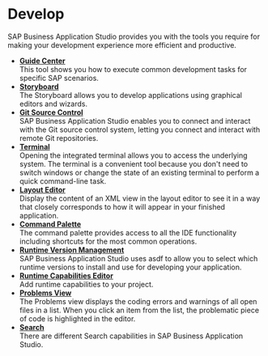 <!-- loio5126b9b8f0564329b6ad788b6f93b7c8 -->

# Develop

SAP Business Application Studio provides you with the tools you require for making your development experience more efficient and productive.

-   **[Guide Center](guide-center-fe03a4e.md "This tool shows you how to execute common development tasks for specific SAP
		scenarios.")**  
This tool shows you how to execute common development tasks for specific SAP scenarios.
-   **[Storyboard](storyboard-6ca2941.md "The Storyboard allows you to develop applications using graphical editors and
		wizards.")**  
The Storyboard allows you to develop applications using graphical editors and wizards.
-   **[Git Source Control](git-source-control-9689c07.md "SAP Business Application
                            Studio enables you to
		connect and interact with the Git source control system, letting you connect and interact
		with remote Git repositories.")**  
SAP Business Application Studio enables you to connect and interact with the Git source control system, letting you connect and interact with remote Git repositories.
-   **[Terminal](terminal-c8b4ae9.md "Opening the integrated terminal allows you to access the underlying system. The
		terminal is a convenient tool because you don't need to switch windows or change the state
		of an existing terminal to perform a quick command-line task. ")**  
Opening the integrated terminal allows you to access the underlying system. The terminal is a convenient tool because you don't need to switch windows or change the state of an existing terminal to perform a quick command-line task.
-   **[Layout Editor](layout-editor-90ba99a.md "Display the content of an XML view in the layout editor to see it in a way that
		closely corresponds to how it will appear in your finished application.")**  
Display the content of an XML view in the layout editor to see it in a way that closely corresponds to how it will appear in your finished application.
-   **[Command Palette](command-palette-78788bf.md "The command palette provides access to all the IDE functionality including shortcuts
		for the most common operations. ")**  
The command palette provides access to all the IDE functionality including shortcuts for the most common operations.
-   **[Runtime Version Management](runtime-version-management-8270e77.md "SAP Business Application
                            Studio uses asdf to allow
		you to select which runtime versions to install and use for developing your
		application.")**  
SAP Business Application Studio uses asdf to allow you to select which runtime versions to install and use for developing your application.
-   **[Runtime Capabilities Editor](runtime-capabilities-editor-35e89d8.md "Add runtime capabilities to your project.")**  
Add runtime capabilities to your project.
-   **[Problems View](problems-view-f5bd850.md "The Problems view displays the coding errors and warnings of all open files in a
		list. When you click an item from the list, the problematic piece of code is highlighted in
		the editor.")**  
The Problems view displays the coding errors and warnings of all open files in a list. When you click an item from the list, the problematic piece of code is highlighted in the editor.
-   **[Search](search-1d57a70.md "There are different Search capabilities in SAP Business Application
                            Studio.")**  
There are different Search capabilities in SAP Business Application Studio.

